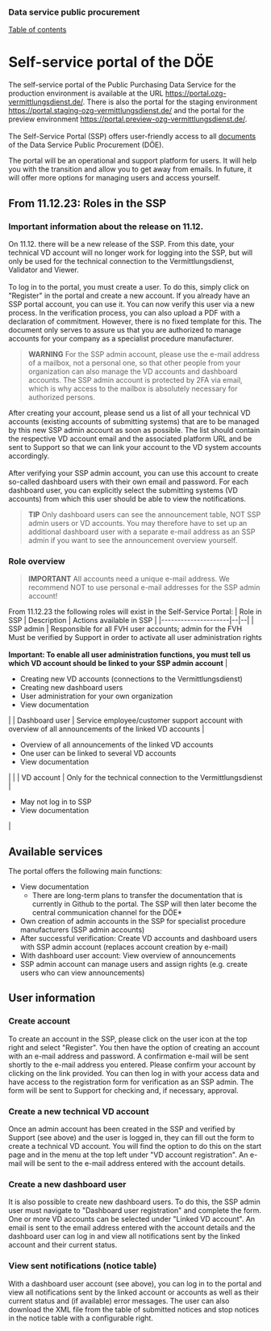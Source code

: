 
### Data service public procurement
[Table of contents](/documentation/documentation.md)
<br>

# Self-service portal of the DÖE

The self-service portal of the Public Purchasing Data Service for the production environment is available at the URL https://portal.ozg-vermittlungsdienst.de/.
There is also the portal for the staging environment https://portal.staging-ozg-vermittlungsdienst.de/ and the portal for the preview environment https://portal.preview-ozg-vermittlungsdienst.de/.
<br><br>
The Self-Service Portal (SSP) offers user-friendly access to all [documents](https://portal.ozg-vermittlungsdienst.de/documentation) of the Data Service Public Procurement (DÖE).

The portal will be an operational and support platform for users. It will help you with the transition and allow you to get away from emails. In future, it will offer more options for managing users and access yourself.

## From 11.12.23: Roles in the SSP
### Important information about the release on 11.12.


On 11.12. there will be a new release of the SSP. From this date, your technical VD account will no longer work for logging into the SSP, but will only be used for the technical connection to the Vermittlungsdienst, Validator and Viewer.
<br> <br>To log in to the portal, you must create a user. To do this, simply click on "Register" in the portal and create a new account. If you already have an SSP portal account, you can use it. You can now verify this user via a new process. In the verification process, you can also upload a PDF with a declaration of commitment. However, there is no fixed template for this. The document only serves to assure us that you are authorized to manage accounts for your company as a specialist procedure manufacturer.

> **WARNING**
> For the SSP admin account, please use the e-mail address of a mailbox, not a personal one, so that other people from your organization can also manage the VD accounts and dashboard accounts.
> The SSP admin account is protected by 2FA via email, which is why access to the mailbox is absolutely necessary for authorized persons.

After creating your account, please send us a list of all your technical VD accounts (existing accounts of submitting systems) that are to be managed by this new SSP admin account as soon as possible. The list should contain the respective VD account email and the associated platform URL and be sent to Support so that we can link your account to the VD system accounts accordingly.
<br><br>After verifying your SSP admin account, you can use this account to create so-called dashboard users with their own email and password. For each dashboard user, you can explicitly select the submitting systems (VD accounts) from which this user should be able to view the notifications.

> **TIP**
> Only dashboard users can see the announcement table, NOT SSP admin users or VD accounts. You may therefore have to set up an additional dashboard user with a separate e-mail address as an SSP admin if you want to see the announcement overview yourself.

### Role overview

> **IMPORTANT**
> All accounts need a unique e-mail address. We recommend NOT to use personal e-mail addresses for the SSP admin account!

From 11.12.23 the following roles will exist in the Self-Service Portal:
| Role in SSP | Description | Actions available in SSP |
|---------------------|--|--|
| SSP admin | Responsible for all FVH user accounts; admin for the FVH <br> Must be verified by Support in order to activate all user administration rights <br><br> <b>Important: To enable all user administration functions, you must tell us which VD account should be linked to your SSP admin account</b> | <ul><li>Creating new VD accounts (connections to the Vermittlungsdienst)</li> <li>Creating new dashboard users</li><li> User administration for your own organization</li><li>View documentation</li></ul>|
| Dashboard user | Service employee/customer support account with overview of all announcements of the linked VD accounts | <ul><li>Overview of all announcements of the linked VD accounts</li> <li>One user can be linked to several VD accounts</li><li>View documentation</li></ul>| |
| VD account | Only for the technical connection to the Vermittlungsdienst | <ul><li>May not log in to SSP</li><li>View documentation</li></ul> |


## Available services

The portal offers the following main functions:
* View documentation
  * There are long-term plans to transfer the documentation that is currently in Github to the portal. The SSP will then later become the central communication channel for the DÖE*
* Own creation of admin accounts in the SSP for specialist procedure manufacturers (SSP admin accounts)
* After successful verification: Create VD accounts and dashboard users with SSP admin account (replaces account creation by e-mail)
* With dashboard user account: View overview of announcements
* SSP admin account can manage users and assign rights (e.g. create users who can view announcements) <br>

## User information
### Create account
To create an account in the SSP, please click on the user icon at the top right and select "Register". You then have the option of creating an account with an e-mail address and password. A confirmation e-mail will be sent shortly to the e-mail address you entered. Please confirm your account by clicking on the link provided. You can then log in with your access data and have access to the registration form for verification as an SSP admin. The form will be sent to Support for checking and, if necessary, approval.

### Create a new technical VD account
Once an admin account has been created in the SSP and verified by Support (see above) and the user is logged in, they can fill out the form to create a technical VD account. You will find the option to do this on the start page and in the menu at the top left under "VD account registration". An e-mail will be sent to the e-mail address entered with the account details.

### Create a new dashboard user
It is also possible to create new dashboard users. To do this, the SSP admin user must navigate to "Dashboard user registration" and complete the form. One or more VD accounts can be selected under "Linked VD account". An email is sent to the email address entered with the account details and the dashboard user can log in and view all notifications sent by the linked account and their current status.

### View sent notifications (notice table)
With a dashboard user account (see above), you can log in to the portal and view all notifications sent by the linked account or accounts as well as their current status and (if available) error messages. The user can also download the XML file from the table of submitted notices and stop notices in the notice table with a configurable right.
